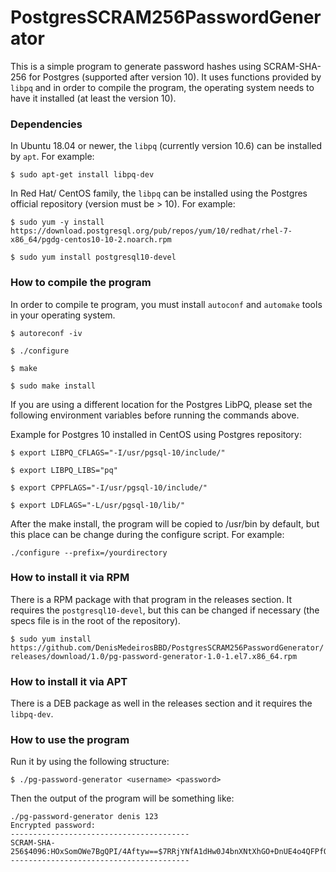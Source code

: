 # PostgresSCRAM256PasswordGenerator
This is a simple program to generate password hashes using SCRAM-SHA-256 for Postgres (supported after version 10).
It uses functions provided by `libpq` and in order to compile the program, the operating system needs to have it installed (at least the version 10).

  
### Dependencies
In Ubuntu 18.04 or newer, the `libpq` (currently version 10.6) can be installed by `apt`. For example:

`$ sudo apt-get install libpq-dev`

In Red Hat/ CentOS family, the `libpq` can be installed using the Postgres official repository (version must be > 10). For example:
  
`$ sudo yum -y install https://download.postgresql.org/pub/repos/yum/10/redhat/rhel-7-x86_64/pgdg-centos10-10-2.noarch.rpm`
 
`$ sudo yum install postgresql10-devel`
  
### How to compile the program
  
In order to compile te program, you must install `autoconf` and `automake` tools in your operating system.

`$ autoreconf -iv`

`$ ./configure`

`$ make`

`$ sudo make install`


If you are using a different location for the Postgres LibPQ, please set the following environment variables before running the commands above.

Example for Postgres 10 installed in CentOS using Postgres repository:

`$ export LIBPQ_CFLAGS="-I/usr/pgsql-10/include/"`

`$ export LIBPQ_LIBS="pq"`

`$ export CPPFLAGS="-I/usr/pgsql-10/include/"`

`$ export LDFLAGS="-L/usr/pgsql-10/lib/"`
 
After the make install, the program will be copied to /usr/bin by default, but this place can be change during the configure script. For example:

```
./configure --prefix=/yourdirectory
```

### How to install it via RPM

There is a RPM package with that program in the releases section. It requires the `postgresql10-devel`, but this can be changed if necessary (the specs file is in the root of the repository).

`$ sudo yum install https://github.com/DenisMedeirosBBD/PostgresSCRAM256PasswordGenerator/releases/download/1.0/pg-password-generator-1.0-1.el7.x86_64.rpm`

### How to install it via APT

There is a DEB package  as well in the releases section and it requires the `libpq-dev`.

### How to use the program
  
Run it by using the following structure:
  
`$ ./pg-password-generator <username> <password>`
 
Then the output of the program will be something like:

```
./pg-password-generator denis 123
Encrypted password:
----------------------------------------
SCRAM-SHA-256$4096:HOxSomOWe7BgQPI/4Aftyw==$7RRjYNfA1dHw0J4bnXNtXhGO+DnUE4o4QFPfOh+wc3Q=:mWCezK1R+9I564I6QO327quciMZXvTI2XnBP14kJcbs=
----------------------------------------
